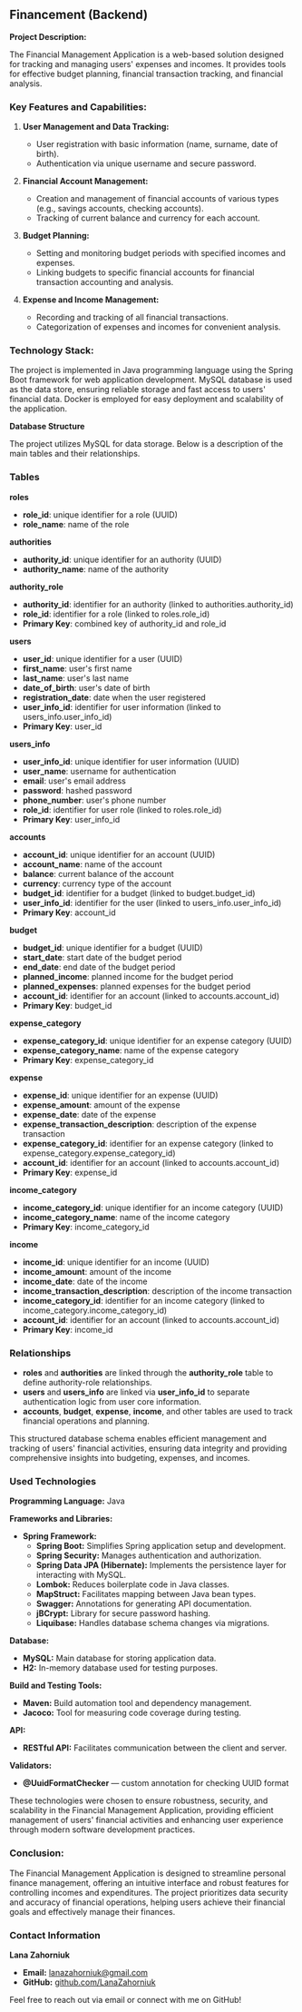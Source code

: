 ## Financement (Backend) ##

**Project Description:**

The Financial Management Application is a web-based solution designed for tracking and managing users' expenses and incomes. It provides tools for effective budget planning, financial transaction tracking, and financial analysis.

### Key Features and Capabilities:

1. **User Management and Data Tracking:**
    - User registration with basic information (name, surname, date of birth).
    - Authentication via unique username and secure password.

2. **Financial Account Management:**
    - Creation and management of financial accounts of various types (e.g., savings accounts, checking accounts).
    - Tracking of current balance and currency for each account.

3. **Budget Planning:**
    - Setting and monitoring budget periods with specified incomes and expenses.
    - Linking budgets to specific financial accounts for financial transaction accounting and analysis.

4. **Expense and Income Management:**
    - Recording and tracking of all financial transactions.
    - Categorization of expenses and incomes for convenient analysis.


### Technology Stack:

The project is implemented in Java programming language using the Spring Boot framework for web application development. MySQL database is used as the data store, ensuring reliable storage and fast access to users' financial data. Docker is employed for easy deployment and scalability of the application.

**Database Structure**

The project utilizes MySQL for data storage. Below is a description of the main tables and their relationships.

### Tables

**roles**
- **role_id**: unique identifier for a role (UUID)
- **role_name**: name of the role

**authorities**
- **authority_id**: unique identifier for an authority (UUID)
- **authority_name**: name of the authority

**authority_role**
- **authority_id**: identifier for an authority (linked to authorities.authority_id)
- **role_id**: identifier for a role (linked to roles.role_id)
- **Primary Key**: combined key of authority_id and role_id

**users**
- **user_id**: unique identifier for a user (UUID)
- **first_name**: user's first name
- **last_name**: user's last name
- **date_of_birth**: user's date of birth
- **registration_date**: date when the user registered
- **user_info_id**: identifier for user information (linked to users_info.user_info_id)
- **Primary Key**: user_id

**users_info**
- **user_info_id**: unique identifier for user information (UUID)
- **user_name**: username for authentication
- **email**: user's email address
- **password**: hashed password
- **phone_number**: user's phone number
- **role_id**: identifier for user role (linked to roles.role_id)
- **Primary Key**: user_info_id

**accounts**
- **account_id**: unique identifier for an account (UUID)
- **account_name**: name of the account
- **balance**: current balance of the account
- **currency**: currency type of the account
- **budget_id**: identifier for a budget (linked to budget.budget_id)
- **user_info_id**: identifier for the user (linked to users_info.user_info_id)
- **Primary Key**: account_id

**budget**
- **budget_id**: unique identifier for a budget (UUID)
- **start_date**: start date of the budget period
- **end_date**: end date of the budget period
- **planned_income**: planned income for the budget period
- **planned_expenses**: planned expenses for the budget period
- **account_id**: identifier for an account (linked to accounts.account_id)
- **Primary Key**: budget_id

**expense_category**
- **expense_category_id**: unique identifier for an expense category (UUID)
- **expense_category_name**: name of the expense category
- **Primary Key**: expense_category_id

**expense**
- **expense_id**: unique identifier for an expense (UUID)
- **expense_amount**: amount of the expense
- **expense_date**: date of the expense
- **expense_transaction_description**: description of the expense transaction
- **expense_category_id**: identifier for an expense category (linked to expense_category.expense_category_id)
- **account_id**: identifier for an account (linked to accounts.account_id)
- **Primary Key**: expense_id

**income_category**
- **income_category_id**: unique identifier for an income category (UUID)
- **income_category_name**: name of the income category
- **Primary Key**: income_category_id

**income**
- **income_id**: unique identifier for an income (UUID)
- **income_amount**: amount of the income
- **income_date**: date of the income
- **income_transaction_description**: description of the income transaction
- **income_category_id**: identifier for an income category (linked to income_category.income_category_id)
- **account_id**: identifier for an account (linked to accounts.account_id)
- **Primary Key**: income_id

### Relationships

- **roles** and **authorities** are linked through the **authority_role** table to define authority-role relationships.
- **users** and **users_info** are linked via **user_info_id** to separate authentication logic from user core information.
- **accounts**, **budget**, **expense**, **income**, and other tables are used to track financial operations and planning.

This structured database schema enables efficient management and tracking of users' financial activities, ensuring data integrity and providing comprehensive insights into budgeting, expenses, and incomes.

### Used Technologies

**Programming Language:** Java

**Frameworks and Libraries:**
- **Spring Framework:**
    - **Spring Boot:** Simplifies Spring application setup and development.
    - **Spring Security:** Manages authentication and authorization.
    - **Spring Data JPA (Hibernate):** Implements the persistence layer for interacting with MySQL.
    - **Lombok:** Reduces boilerplate code in Java classes.
    - **MapStruct:** Facilitates mapping between Java bean types.
    - **Swagger:** Annotations for generating API documentation.
    - **jBCrypt:** Library for secure password hashing.
    - **Liquibase:** Handles database schema changes via migrations.

**Database:**
- **MySQL:** Main database for storing application data.
- **H2:** In-memory database used for testing purposes.

**Build and Testing Tools:**
- **Maven:** Build automation tool and dependency management.
- **Jacoco:** Tool for measuring code coverage during testing.

**API:**
- **RESTful API:** Facilitates communication between the client and server.

**Validators:**
- **@UuidFormatChecker** — custom annotation for checking UUID format

These technologies were chosen to ensure robustness, security, and scalability in the Financial Management Application, providing efficient management of users' financial activities and enhancing user experience through modern software development practices.

### Conclusion:

The Financial Management Application is designed to streamline personal finance management, offering an intuitive interface and robust features for controlling incomes and expenditures. The project prioritizes data security and accuracy of financial operations, helping users achieve their financial goals and effectively manage their finances.

### Contact Information

**Lana Zahorniuk**

- **Email:** lanazahorniuk@gmail.com
- **GitHub:** [github.com/LanaZahorniuk](https://github.com/LanaZahorniuk)

Feel free to reach out via email or connect with me on GitHub!
